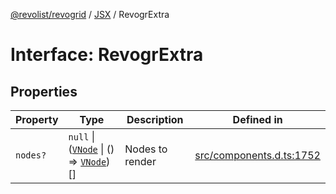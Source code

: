 [@revolist/revogrid](README.md) / [JSX](Namespace.JSX.md) / RevogrExtra

# Interface: RevogrExtra

## Properties

| Property | Type | Description | Defined in |
| ------ | ------ | ------ | ------ |
| `nodes?` | `null` \| ([`VNode`](Interface.VNode.md) \| () => [`VNode`](Interface.VNode.md))[] | Nodes to render | [src/components.d.ts:1752](https://github.com/revolist/revogrid/blob/52c8861ed92574ba1d5817b32afec294ddb1f986/src/components.d.ts#L1752) |
